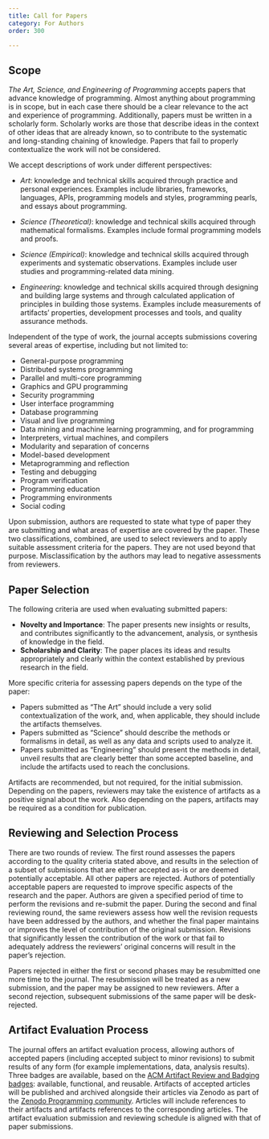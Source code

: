 ```yaml
---
title: Call for Papers
category: For Authors
order: 300

---
```

## Scope 

_The Art, Science, and Engineering of Programming_ accepts papers that advance knowledge of programming. Almost anything about programming is in scope, but in each case there should be a clear relevance to the act and experience of programming. Additionally, papers must be written in a scholarly form. Scholarly works are those that describe ideas in the context of other ideas that are already known, so to contribute to the systematic and long-standing chaining of knowledge. Papers that fail to properly contextualize the work will not be considered.

We accept descriptions of work under different perspectives:

* _Art_: knowledge and technical skills acquired through practice and personal experiences. Examples include libraries, frameworks, languages, APIs, programming models and styles, programming pearls, and essays about programming.

* _Science (Theoretical)_: knowledge and technical skills acquired through mathematical formalisms. Examples include formal programming models and proofs.

* _Science (Empirical)_: knowledge and technical skills acquired through experiments and systematic observations. Examples include user studies and programming-related data mining.

* _Engineering_: knowledge and technical skills acquired through designing and building large systems and through calculated application of principles in building those systems. Examples include measurements of artifacts’ properties, development processes and tools, and quality assurance methods.

Independent of the type of work, the journal accepts submissions covering several areas of expertise, including but not limited to:

* General-purpose programming
* Distributed systems programming
* Parallel and multi-core programming
* Graphics and GPU programming
* Security programming
* User interface programming
* Database programming
* Visual and live programming
* Data mining and machine learning programming, and for programming
* Interpreters, virtual machines, and compilers
* Modularity and separation of concerns
* Model-based development
* Metaprogramming and reflection
* Testing and debugging
* Program verification
* Programming education
* Programming environments
* Social coding

Upon submission, authors are requested to state what type of paper they are submitting and what areas of expertise are covered by the paper. These two classifications, combined, are used to select reviewers and to apply suitable assessment criteria for the papers. They are not used beyond that purpose. Misclassification by the authors may lead to negative assessments from reviewers. 

## Paper Selection 
The following criteria are used when evaluating submitted papers:

* **Novelty and Importance**: The paper presents new insights or results, and contributes significantly to the advancement, analysis, or synthesis of knowledge in the field. 
* **Scholarship and Clarity**: The paper places its ideas and results appropriately and clearly within the context established by previous research in the field. 

More specific criteria for assessing papers depends on the type of the paper:

* Papers submitted as “The Art” should include a very solid contextualization of the work, and, when applicable, they should include the artifacts themselves. 
* Papers submitted as “Science” should describe the methods or formalisms in detail, as well as any data and scripts used to analyze it. 
* Papers submitted as “Engineering” should present the methods in detail, unveil results that are clearly better than some accepted baseline, and include the artifacts used to reach the conclusions. 

Artifacts are recommended, but not required, for the initial submission. Depending on the papers, reviewers may take the existence of artifacts as a positive signal about the work. Also depending on the papers, artifacts may be required as a condition for publication.

## Reviewing and Selection Process 
There are two rounds of review. The first round assesses the papers according to the quality criteria stated above, and results in the selection of a subset of submissions that are either accepted as-is or are deemed potentially acceptable. All other papers are rejected. Authors of potentially acceptable papers are requested to improve specific aspects of the research and the paper. Authors are given a specified period of time to perform the revisions and re-submit the paper. During the second and final reviewing round, the same reviewers assess how well the revision requests have been addressed by the authors, and whether the final paper maintains or improves the level of contribution of the original submission. Revisions that significantly lessen the contribution of the work or that fail to adequately address the reviewers’ original concerns will result in the paper’s rejection.

Papers rejected in either the first or second phases may be resubmitted one more time to the journal. The resubmission will be treated as a new submission, and the paper may be assigned to new reviewers. After a second rejection, subsequent submissions of the same paper will be desk-rejected.

## Artifact Evaluation Process

The journal offers an artifact evaluation process, allowing authors of accepted papers (including accepted subject to minor revisions) to submit results of any form (for example implementations, data, analysis results). Three badges are available, based on the [ACM Artifact Review and Badging badges](https://www.acm.org/publications/policies/artifact-review-and-badging-current): available, functional, and reusable. Artifacts of accepted articles will be published and archived alongside their articles via Zenodo as part of the [Zenodo Programming community](https://zenodo.org/communities/programming/). Articles will include references to their artifacts and artifacts references to the corresponding articles. The artifact evaluation submission and reviewing schedule is aligned with that of paper submissions.

